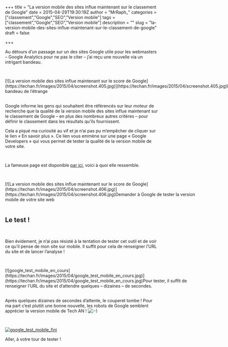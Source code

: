 +++
title = "La version mobile des sites influe maintenant sur le classement de Google"
date = 2015-04-29T19:30:19Z
author = "MrRaph_"
categories = ["classement","Google","SEO","Version mobile"]
tags = ["classement","Google","SEO","Version mobile"]
description = ""
slug = "la-version-mobile-des-sites-influe-maintenant-sur-le-classement-de-google"
draft = false

+++


Au détours d’un passage sur un des sites Google utile pour les webmasters – Google Analytics pour ne pas le citer – j’ai reçu une nouvelle via un intrigant bandeau.

 

<div class="wp-caption aligncenter" id="attachment_1294" style="width: 784px">[![La version mobile des sites influe maintenant sur le score de Google](https://techan.fr/images/2015/04/screenshot.405.jpg)](https://techan.fr/images/2015/04/screenshot.405.jpg)Le bandeau de l’étrange

</div> 

Google informe les gens qui souhaitent être référencés sur leur moteur de recherche que la qualité de la version mobile des sites influe maintenant sur le classement de Google – en plus des nombreux autres critères – pour définir le classement dans les résultats qu’ils fournissent.

Cela a piqué ma curiosité au vif et je n’ai pas pu m’empêcher de cliquer sur le lien « En savoir plus ». Ce lien vous emmène sur une page « Google Developers » qui vous permet de tester la qualité de la version mobile de votre site.

 

La fameuse page est disponible [par ici](https://www.google.fr/webmasters/tools/mobile-friendly/), voici à quoi elle ressemble.

 

<div class="wp-caption aligncenter" id="attachment_1295" style="width: 664px">[![La version mobile des sites influe maintenant sur le score de Google](https://techan.fr/images/2015/04/screenshot.406.jpg)](https://techan.fr/images/2015/04/screenshot.406.jpg)Demander à Google de tester la version mobile de votre site web

</div> 


## Le test !

 

Bien évidement, je n’ai pas résisté à la tentation de tester cet outil et de voir ce qu’il pense de mon site sur mobile. Il suffit pour cela de renseigner l’URL du site et de lancer l’analyse !

 

<div class="wp-caption aligncenter" id="attachment_1263" style="width: 665px">[![google_test_mobile_en_cours](https://techan.fr/images/2015/04/google_test_mobile_en_cours.jpg)](https://techan.fr/images/2015/04/google_test_mobile_en_cours.jpg)Pour tester, il suffit de renseigner l’URL du site et d’attendre quelques – dizaines – de secondes.

</div> 

Après quelques dizaines de secondes d’attente, le couperet tombe ! Pour ma part c’est plutôt une bonne nouvelle, les robots de Google semblent apprécier la version mobile de Tech AN ! ![:-)](http://blog.techan.fr/wp-includes/images/smilies/simple-smile.png)

 

[![google_test_mobile_fini](https://techan.fr/images/2015/04/google_test_mobile_fini.jpg)](https://techan.fr/images/2015/04/google_test_mobile_fini.jpg)

Aller, à votre tour de tester !



